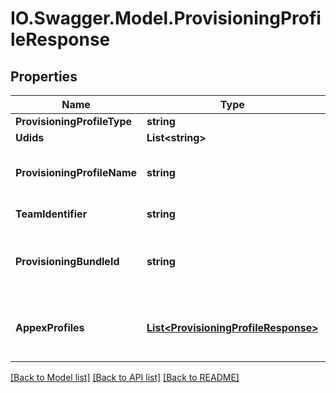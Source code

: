 # IO.Swagger.Model.ProvisioningProfileResponse
## Properties

Name | Type | Description | Notes
------------ | ------------- | ------------- | -------------
**ProvisioningProfileType** | **string** |  | 
**Udids** | **List&lt;string&gt;** |  | [optional] 
**ProvisioningProfileName** | **string** | The name of the provisioning profile. | [optional] 
**TeamIdentifier** | **string** | The team identifier. | [optional] 
**ProvisioningBundleId** | **string** | The bundle identifier associated with the profile. | [optional] 
**AppexProfiles** | [**List&lt;ProvisioningProfileResponse&gt;**](ProvisioningProfileResponse.md) | Array of provisioning profiles for any app extensions | [optional] 

[[Back to Model list]](../README.md#documentation-for-models) [[Back to API list]](../README.md#documentation-for-api-endpoints) [[Back to README]](../README.md)

